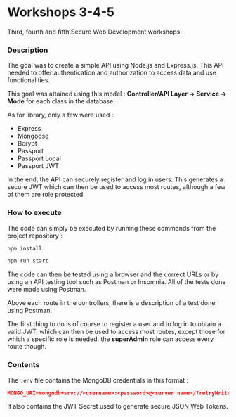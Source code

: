 # Workshops 3-4-5

Third, fourth and fifth Secure Web Development workshops.

### Description

The goal was to create a simple API using Node.js and Express.js. This API needed to offer authentication and authorization to access data and use functionalities.

This goal was attained using this model : **Controller/API Layer -> Service -> Mode** for each class in the database.

As for library, only a few were used :
- Express
- Mongoose
- Bcrypt
- Passport
- Passport Local
- Passport JWT

In the end, the API can securely register and log in users. This generates a secure JWT which can then be used to access most routes, although a few of them are role protected. 

### How to execute

The code can simply be executed by running these commands from the project repository : 
```bash
npm install

npm run start
```

The code can then be tested using a browser and the correct URLs or by using an API testing tool such as Postman or Insomnia. All of the tests done were made using Postman.

Above each route in the controllers, there is a description of a test done using Postman.

The first thing to do is of course to register a user and to log in to obtain a valid JWT, which can then be used to access most routes, except those for which a specific role is needed. the **superAdmin** role can access every route though.

### Contents

The `.env` file contains the MongoDB credentials in this format :
```json
MONGO_URI=mongodb+srv://<username>:<password>@<server name>/?retryWrites=true&w=majority
```

It also contains the JWT Secret used to generate secure JSON Web Tokens.
